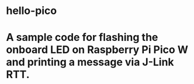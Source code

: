 # hello-pico
# A sample code for flashing the onboard LED on Raspberry Pi Pico W and printing a message via J-Link RTT.
